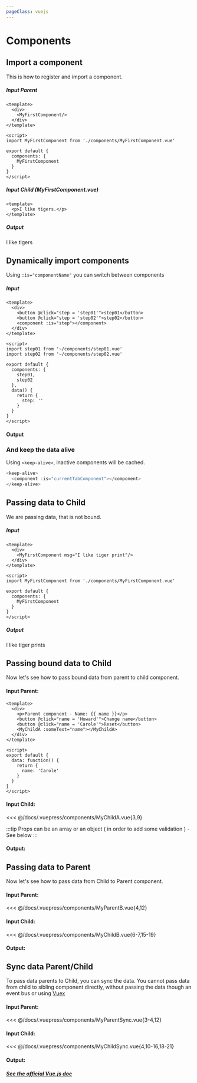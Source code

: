 ```yaml
---
pageClass: vuejs
---
```


# Components

## Import a component

This is how to register and import a component.

##### Input Parent

```Vue {3,8,11-13}
<template>
  <div>
    <MyFirstComponent/>
  </div>
</template>

<script>
import MyFirstComponent from './components/MyFirstComponent.vue'

export default {
  components: {
    MyFirstComponent
  }
}
</script>
```

##### Input Child (MyFirstComponent.vue)

```Vue
<template>
  <p>I like tigers.</p>
</template>
```

##### Output

I like tigers

## Dynamically import components

Using `:is="componentName"` you can switch between components

##### Input

```vue{5,10-11,20}
<template>
  <div>
    <button @click="step = 'step01'">step01</button>
    <button @click="step = 'step02'">step02</button>
    <component :is="step"></component>
  </div>
</template>

<script>
import step01 from '~/components/step01.vue'
import step02 from '~/components/step02.vue'

export default {
  components: {
    step01,
    step02
  },
  data() {
    return {
      step: ''
    }
  }
}
</script>
```

#### Output

<dynamicComponentRender />

### And keep the data alive

Using `<keep-alive>`, inactive components will be cached.

```js {1,3}
<keep-alive>
  <component :is="currentTabComponent"></component>
</keep-alive>
```

## Passing data to Child

We are passing data, that is not bound.

##### Input

```Vue {3,8,11-13}
<template>
  <div>
    <MyFirstComponent msg="I like tiger print"/>
  </div>
</template>

<script>
import MyFirstComponent from './components/MyFirstComponent.vue'

export default {
  components: {
    MyFirstComponent
  }
}
</script>
```

##### Output

<p>I like tiger prints</p>

## Passing bound data to Child

Now let's see how to pass bound data from parent to child component.

#### Input Parent:

```vue{6,14}
<template>
  <div>
    <p>Parent component - Name: {{ name }}</p>
    <button @click="name = 'Howard'">Change name</button>
    <button @click="name = 'Carole'">Reset</button>
    <MyChildA :someText="name"></MyChildA>
  </div>
</template>

<script>
export default {
  data: function() {
    return {
      name: 'Carole'
    }
  }
}
</script>
```

#### Input Child:

<<< @/docs/.vuepress/components/MyChildA.vue{3,9}

:::tip
Props can be an array or an object ( in order to add some validation ) - See below
:::

#### Output:

<MyParentA />

## Passing data to Parent

Now let's see how to pass data from Child to Parent component.

#### Input Parent:

<<< @/docs/.vuepress/components/MyParentB.vue{4,12}

#### Input Child:

<<< @/docs/.vuepress/components/MyChildB.vue{6-7,15-19}

#### Output:

<MyParentB />

## Sync data Parent/Child

To pass data parents to Child, you can sync the data.
You cannot pass data from child to sibling component directly, without passing the data though an event bus or using [Vuex](/vuejs-vuex)

#### Input Parent:

<<< @/docs/.vuepress/components/MyParentSync.vue{3-4,12}

#### Input Child:

<<< @/docs/.vuepress/components/MyChildSync.vue{4,10-16,18-21}

#### Output:

<MyParentSync />

##### [See the official Vue.js doc](https://vuejs.org/v2/guide/components.html)
